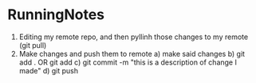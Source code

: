 # RunningNotes
1) Editing my remote repo, and then pyllinh those changes to my remote (git pull)
2) Make changes and push them to remote
	a) make said changes
	b) git add . OR git add <File-Name>
	c) git commit -m "this is a description of change I made"
	d) git push 
